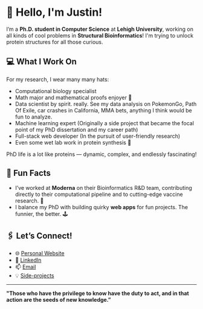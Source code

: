 # 👋 Hello, I'm Justin!

I’m a **Ph.D. student in Computer Science** at **Lehigh University**, working on all kinds of cool problems in **Structural Bioinformatics**! I'm trying to unlock protein structures for all those curious.

## 💻 What I Work On
For my research, I wear many many hats:
- Computational biology specialist
- Math major and mathematical proofs enjoyer 🧩
- Data scientist by spirit. really. See my data analysis on PokemonGo, Path Of Exile, car crashes in California, MMA bets, anything I think would be fun to analyze.
- Machine learning expert (Originally a side project that became the focal point of my PhD dissertation and my career path) 
- Full-stack web developer (In the pursuit of user-friendly research)
- Even some wet lab work in protein synthesis 🧬
  
PhD life is a lot like proteins — dynamic, complex, and endlessly fascinating!

## 🔮 Fun Facts
- I’ve worked at **Moderna** on their Bioinformatics R&D team, contributing directly to their computational pipeline and to cutting-edge vaccine research. 💉
- I balance my PhD with building quirky **web apps** for fun projects. The funnier, the better. 🕹️


## 🖇️ Let’s Connect!
- 🌐 [Personal Website](https://jtam97.github.io/)
- 💼 [LinkedIn](https://www.linkedin.com/in/justin-z-tam/)
- 📫 [Email](mailto:jzt320@lehigh.edu)
- 💡 [Side-projects](https://projects.justinztam.com/) 


---

**"Those who have the privilege to know have the duty to act, and in that action are the seeds of new knowledge.”**  
